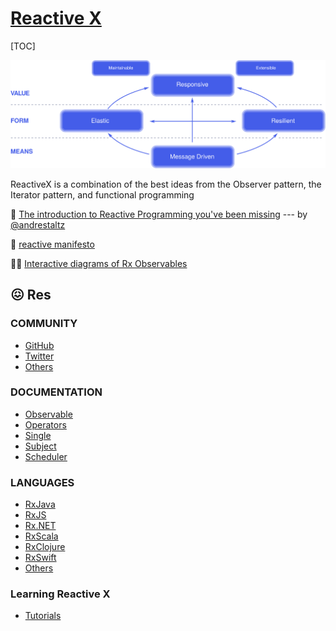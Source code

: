 # [Reactive X](https://reactivex.io)

[TOC]



![img](../../../../Assets/Pics/reactive-traits.svg)



ReactiveX is a combination of the best ideas from the Observer pattern, the Iterator pattern, and functional programming



📌 [The introduction to Reactive Programming you've been missing](https://gist.github.com/staltz/868e7e9bc2a7b8c1f754)   --- by  [@andrestaltz](https://twitter.com/andrestaltz) 

🎤 [reactive manifesto](https://www.reactivemanifesto.org)

🖖🏾 [Interactive diagrams of Rx Observables](https://rxmarbles.com/#combineLatest)

[🎬 StreamRx系列视频—— 第一课：将事件封装成事件流]: https://www.bilibili.com/video/BV1zY4y1L7nJ/?share_source=copy_web&vd_source=7740584ebdab35221363fc24d1582d9d
[🎬 响应式编程原理]:https://www.bilibili.com/video/BV1bM4y1M7ox/?p=4&share_source=copy_web&vd_source=7740584ebdab35221363fc24d1582d9d



## 😖 Res

### COMMUNITY

- [GitHub](https://github.com/ReactiveX)
- [Twitter](https://twitter.com/ReactiveX)
- [Others](https://reactivex.io/community.html)

### DOCUMENTATION

- [Observable](https://reactivex.io/documentation/observable.html)
- [Operators](https://reactivex.io/documentation/operators.html)
- [Single](https://reactivex.io/documentation/single.html)
- [Subject](https://reactivex.io/documentation/subject.html)
- [Scheduler](https://reactivex.io/documentation/scheduler.html)

### LANGUAGES

- [RxJava](https://github.com/ReactiveX/RxJava)
- [RxJS](https://github.com/ReactiveX/rxjs)
- [Rx.NET](https://github.com/Reactive-Extensions/Rx.NET)
- [RxScala](https://reactivex.io/rxscala)
- [RxClojure](https://github.com/ReactiveX/RxClojure)
- [RxSwift](https://github.com/ReactiveX/RxSwift)
- [Others](https://reactivex.io/languages.html)

### Learning Reactive X

- [Tutorials](https://reactivex.io/tutorials.html)